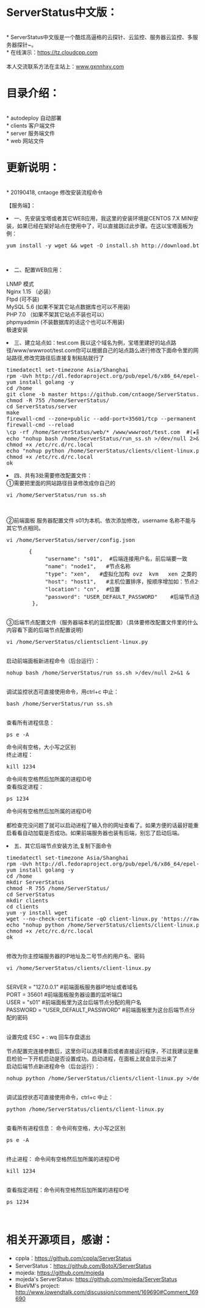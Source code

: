 # ServerStatus中文版：   

<br>* ServerStatus中文版是一个酷炫高逼格的云探针、云监控、服务器云监控、多服务器探针~。
<br>* 在线演示：https://tz.cloudcpp.com    
<br>本人交流联系方法在主站上：www.gxnnhxy.com
# 目录介绍：
<br>* autodeploy    自动部署
<br>* clients       客户端文件
<br>* server        服务端文件
<br>* web           网站文件  
# 更新说明：
<br>* 20190418, cntaoge 修改安装流程命令                        

【服务端】：
<li>一、先安装宝塔或者其它WEB应用，我这里的安装环境是CENTOS 7.X MINI安装，如果已经在架好站点在使用中了，可以直接跳过此步骤。在这以宝塔面板为例：</li>
<p>
<pre>yum install -y wget && wget -O install.sh http://download.bt.cn/install/install_6.0.sh && bash install.sh</pre></br>
<p>
<li>二、配置WEB应用：</li>
<br>LNMP 模式
<br>Nginx 1.15 （必装）
<br>Ftpd (可不装)
<br>MySQL 5.6 (如果不架其它站点数据库也可以不用装)
<br>PHP 7.0 （如果不架其它站点不装也可以）
<br>phpmyadmin (不装数据库的话这个也可以不用装)
<br>极速安装
<p>
<li>三、建立站点如：test.com  我以这个域名为例，宝塔里建好的站点路径/www/wwwroot/test.com你可以根据自己的站点路么进行修改下面命令里的网站路径,修改完路径后直接复制粘贴就行了</li>
<p>
<pre>timedatectl set-timezone Asia/Shanghai
rpm -Uvh http://dl.fedoraproject.org/pub/epel/6/x86_64/epel-release-6-8.noarch.rpm
yum install golang -y
cd /home
git clone -b master https://github.com/cntaoge/ServerStatus.git
chmod -R 755 /home/ServerStatus/
cd ServerStatus/server
make
firewall-cmd --zone=public --add-port=35601/tcp --permanent 
firewall-cmd --reload
\cp -rf /home/ServerStatus/web/* /www/wwwroot/test.com  #(★需要把里面的网站路径目录修改成你自己的)
echo "nohup bash /home/ServerStatus/run_ss.sh >/dev/null 2>&1 &" >>/etc/rc.d/rc.local
chmod +x /etc/rc.d/rc.local
echo "nohup python /home/ServerStatus/clients/client-linux.py >/dev/null 2>&1 &" >>/etc/rc.d/rc.local
chmod +x /etc/rc.d/rc.local
ok</pre>
<p>
<li>四、共有3处需要修改配置文件：
<br>①需要把里面的网站路径目录修改成你自己的
<br>
<pre>vi /home/ServerStatus/run_ss.sh </pre>  
<br>
<br>②前端面板 服务器配置文件 s01为本机、依次添加修改，username 名称不能与其它节点相同。
<p> 
<pre>vi /home/ServerStatus/server/config.json</pre>
<p>
<pre>		{
			"username": "s01",  #后端连接用户名，前后端要一致
			"name": "node1",   #节点名称
			"type": "xen",   #虚拟化加构 ovz  kvm   xen 之类的
			"host": "host1",   #主机位置排序，按顺序增加如：节点2修改为 host2;节点3修改为 host3
			"location": "cn",  #位置
			"password": "USER_DEFAULT_PASSWORD"    #后端节点连接密码，前端后端密码要一致
		},</pre>
<p>
<br>③后端节点配置文件（服务器端本机的监控配置）（具体要修改配置文件里的什么内容看下面的后端节点配置说明）
<pre>vi /home/ServerStatus/clientsclient-linux.py</pre>
<p>
<br> 启动前端面板新进程命令（后台运行）：          
<pre>nohup bash /home/ServerStatus/run_ss.sh >/dev/null 2>&1 &</pre>
<br> 调试监控状态可直接使用命令，用ctrl+c 中止：   
<pre>bash /home/ServerStatus/run_ss.sh</pre>
<br> 查看所有进程信息：
<pre>ps e -A</pre>    命令间有空格，大小写之区别
<br> 终止进程：
<pre>kill 1234</pre>   命令间有空格然后加所属的进程ID号
<br> 查看指定进程：
<pre>ps 1234</pre>   命令间有空格然后加所属的进程ID号
<br>
<br> 都检查完没问题了就可以启动进程了输入你的网址查看了。如果方便的话最好能重启看看自动加载是否成功。如果前端服务器也装有后端，别忘了启动后端。
<p>
<li>五、其它后端节点安装方法,复制下面命令</li>
<p>
<pre>timedatectl set-timezone Asia/Shanghai
rpm -Uvh http://dl.fedoraproject.org/pub/epel/6/x86_64/epel-release-6-8.noarch.rpm
yum install golang -y
cd /home
mkdir ServerStatus
chmod -R 755 /home/ServerStatus/
cd ServerStatus
mkdir clients
cd clients
yum -y install wget
wget --no-check-certificate -qO client-linux.py 'https://raw.githubusercontent.com/cppla/ServerStatus/master/clients/client-linux.py' && nohup python client-linux.py SERVER={$SERVER} USER={$USER} PASSWORD={$PASSWORD} >/dev/null 2>&1 &
echo "nohup python /home/ServerStatus/clients/client-linux.py >/dev/null 2>&1 &" >>/etc/rc.d/rc.local
chmod +x /etc/rc.d/rc.local
ok</pre>
<p>
<br>修改为你主控端服务器的IP地址及二号节点的用户名、密码
<br>
<pre>vi /home/ServerStatus/clients/client-linux.py</pre>
<p>
<br>SERVER = "127.0.0.1"    #前端面板服务器IP地址或者域名
<br>PORT = 35601      #前端面板服务器设置的监听端口
<br>USER = "s01"    #前端面板里为这台后端节点分配的用户名
<br>PASSWORD = "USER_DEFAULT_PASSWORD"    #前端面板里为这台后端节点分配的密码
<p>
<br>设置完成 ESC + :  wq 回车存盘退出
<br> 
<br> 节点配置完连接参数后，这里你可以选择重启或者直接运行程序，不过我建议是重启检验一下开机启动是否设置成功。启动进程，在面板上就会显示出来了
<br> 启动后端节点新进程命令（后台运行）： 
<pre>nohup python /home/ServerStatus/clients/client-linux.py >/dev/null 2>&1 &</pre>
<br> 调试监控状态可直接使用命令，ctrl+c 中止：
<pre>python /home/ServerStatus/clients/client-linux.py</pre>
<br> 查看所有进程信息：    命令间有空格，大小写之区别
<pre>ps e -A</pre>
<br> 终止进程：  命令间有空格然后加所属的进程ID号
<pre>kill 1234</pre> 
<br> 查看指定进程：命令间有空格然后加所属的进程ID号
<pre>ps 1234</pre>   
<br>

# 相关开源项目，感谢： 
* cppla：https://github.com/cppla/ServerStatus
* ServerStatus：https://github.com/BotoX/ServerStatus
* mojeda: https://github.com/mojeda 
* mojeda's ServerStatus: https://github.com/mojeda/ServerStatus
* BlueVM's project: http://www.lowendtalk.com/discussion/comment/169690#Comment_169690
